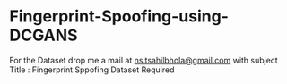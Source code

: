 # Fingerprint-Spoofing-using-DCGANS
For the Dataset drop me a mail at nsitsahilbhola@gmail.com with subject Title : Fingerprint Sppofing Dataset Required
